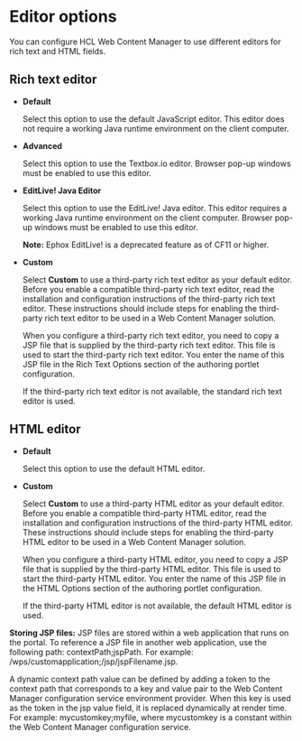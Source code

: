 # Editor options

You can configure HCL Web Content Manager to use different editors for rich text and HTML fields.

## Rich text editor

-   **Default**

    Select this option to use the default JavaScript editor. This editor does not require a working Java runtime environment on the client computer.

-   **Advanced**

    Select this option to use the Textbox.io editor. Browser pop-up windows must be enabled to use this editor.

-   **EditLive! Java Editor**

    Select this option to use the EditLive! Java editor. This editor requires a working Java runtime environment on the client computer. Browser pop-up windows must be enabled to use this editor.

    **Note:** Ephox EditLive! is a deprecated feature as of CF11 or higher.

-   **Custom**

    Select **Custom** to use a third-party rich text editor as your default editor. Before you enable a compatible third-party rich text editor, read the installation and configuration instructions of the third-party rich text editor. These instructions should include steps for enabling the third-party rich text editor to be used in a Web Content Manager solution.

    When you configure a third-party rich text editor, you need to copy a JSP file that is supplied by the third-party rich text editor. This file is used to start the third-party rich text editor. You enter the name of this JSP file in the Rich Text Options section of the authoring portlet configuration.

    If the third-party rich text editor is not available, the standard rich text editor is used.


## HTML editor

-   **Default**

    Select this option to use the default HTML editor.

-   **Custom**

    Select **Custom** to use a third-party HTML editor as your default editor. Before you enable a compatible third-party HTML editor, read the installation and configuration instructions of the third-party HTML editor. These instructions should include steps for enabling the third-party HTML editor to be used in a Web Content Manager solution.

    When you configure a third-party HTML editor, you need to copy a JSP file that is supplied by the third-party HTML editor. This file is used to start the third-party HTML editor. You enter the name of this JSP file in the HTML Options section of the authoring portlet configuration.

    If the third-party HTML editor is not available, the default HTML editor is used.


**Storing JSP files:** JSP files are stored within a web application that runs on the portal. To reference a JSP file in another web application, use the following path: contextPath;jspPath. For example: /wps/customapplication;/jsp/jspFilename.jsp.

A dynamic context path value can be defined by adding a token to the context path that corresponds to a key and value pair to the Web Content Manager configuration service environment provider. When this key is used as the token in the jsp value field, it is replaced dynamically at render time. For example: mycustomkey;myfile, where mycustomkey is a constant within the Web Content Manager configuration service.


